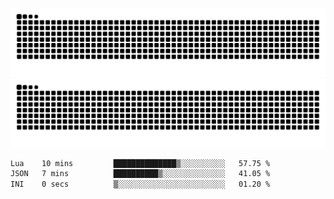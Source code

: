 ![Snake Animation](https://raw.githubusercontent.com/tomhea/tomhea/output/github-contribution-grid-snake-dark.svg#gh-dark-mode-only)
![Snake Animation](https://raw.githubusercontent.com/tomhea/tomhea/output/github-contribution-grid-snake.svg#gh-light-mode-only)

<p></p>

<!--START_SECTION:waka-->

```txt
Lua    10 mins         ██████████████▒░░░░░░░░░░   57.75 %
JSON   7 mins          ██████████▒░░░░░░░░░░░░░░   41.05 %
INI    0 secs          ▒░░░░░░░░░░░░░░░░░░░░░░░░   01.20 %
```

<!--END_SECTION:waka-->
